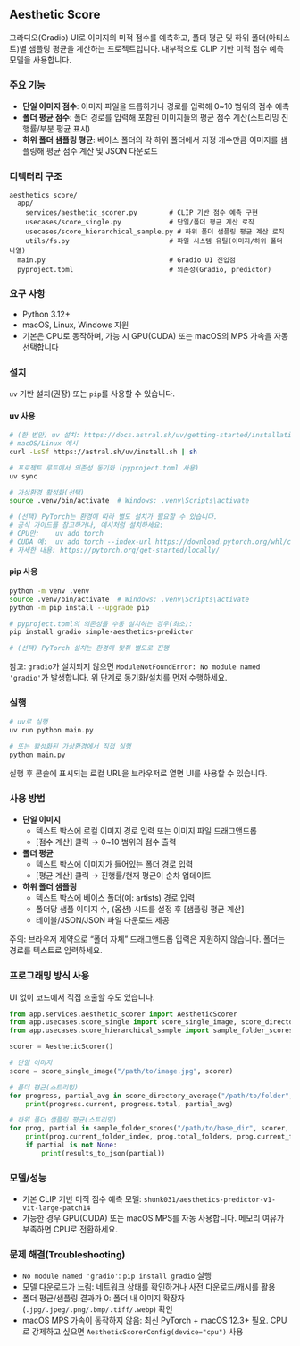 ## Aesthetic Score

그라디오(Gradio) UI로 이미지의 미적 점수를 예측하고, 폴더 평균 및 하위 폴더(아티스트)별 샘플링 평균을 계산하는 프로젝트입니다. 내부적으로 CLIP 기반 미적 점수 예측 모델을 사용합니다.

### 주요 기능
- **단일 이미지 점수**: 이미지 파일을 드롭하거나 경로를 입력해 0~10 범위의 점수 예측
- **폴더 평균 점수**: 폴더 경로를 입력해 포함된 이미지들의 평균 점수 계산(스트리밍 진행률/부분 평균 표시)
- **하위 폴더 샘플링 평균**: 베이스 폴더의 각 하위 폴더에서 지정 개수만큼 이미지를 샘플링해 평균 점수 계산 및 JSON 다운로드

### 디렉터리 구조
```
aesthetics_score/
  app/
    services/aesthetic_scorer.py        # CLIP 기반 점수 예측 구현
    usecases/score_single.py            # 단일/폴더 평균 계산 로직
    usecases/score_hierarchical_sample.py # 하위 폴더 샘플링 평균 계산 로직
    utils/fs.py                         # 파일 시스템 유틸(이미지/하위 폴더 나열)
  main.py                               # Gradio UI 진입점
  pyproject.toml                        # 의존성(Gradio, predictor)
```

### 요구 사항
- Python 3.12+
- macOS, Linux, Windows 지원
- 기본은 CPU로 동작하며, 가능 시 GPU(CUDA) 또는 macOS의 MPS 가속을 자동 선택합니다

### 설치
`uv` 기반 설치(권장) 또는 `pip`를 사용할 수 있습니다.

#### uv 사용
```bash
# (한 번만) uv 설치: https://docs.astral.sh/uv/getting-started/installation/
# macOS/Linux 예시
curl -LsSf https://astral.sh/uv/install.sh | sh

# 프로젝트 루트에서 의존성 동기화 (pyproject.toml 사용)
uv sync

# 가상환경 활성화(선택)
source .venv/bin/activate  # Windows: .venv\Scripts\activate

# (선택) PyTorch는 환경에 따라 별도 설치가 필요할 수 있습니다.
# 공식 가이드를 참고하거나, 예시처럼 설치하세요:
# CPU만:    uv add torch
# CUDA 예:  uv add torch --index-url https://download.pytorch.org/whl/cu121
# 자세한 내용: https://pytorch.org/get-started/locally/
```

#### pip 사용
```bash
python -m venv .venv
source .venv/bin/activate  # Windows: .venv\Scripts\activate
python -m pip install --upgrade pip

# pyproject.toml의 의존성을 수동 설치하는 경우(최소):
pip install gradio simple-aesthetics-predictor

# (선택) PyTorch 설치는 환경에 맞춰 별도로 진행
```

참고: `gradio`가 설치되지 않으면 `ModuleNotFoundError: No module named 'gradio'`가 발생합니다. 위 단계로 동기화/설치를 먼저 수행하세요.

### 실행
```bash
# uv로 실행
uv run python main.py

# 또는 활성화된 가상환경에서 직접 실행
python main.py
```
실행 후 콘솔에 표시되는 로컬 URL을 브라우저로 열면 UI를 사용할 수 있습니다.

### 사용 방법
- **단일 이미지**
  - 텍스트 박스에 로컬 이미지 경로 입력 또는 이미지 파일 드래그앤드롭
  - [점수 계산] 클릭 → 0~10 범위의 점수 출력
- **폴더 평균**
  - 텍스트 박스에 이미지가 들어있는 폴더 경로 입력
  - [평균 계산] 클릭 → 진행률/현재 평균이 순차 업데이트
- **하위 폴더 샘플링**
  - 텍스트 박스에 베이스 폴더(예: artists) 경로 입력
  - 폴더당 샘플 이미지 수, (옵션) 시드를 설정 후 [샘플링 평균 계산]
  - 테이블/JSON/JSON 파일 다운로드 제공

주의: 브라우저 제약으로 “폴더 자체” 드래그앤드롭 입력은 지원하지 않습니다. 폴더는 경로를 텍스트로 입력하세요.

### 프로그래밍 방식 사용
UI 없이 코드에서 직접 호출할 수도 있습니다.

```python
from app.services.aesthetic_scorer import AestheticScorer
from app.usecases.score_single import score_single_image, score_directory_average
from app.usecases.score_hierarchical_sample import sample_folder_scores, results_to_json

scorer = AestheticScorer()

# 단일 이미지
score = score_single_image("/path/to/image.jpg", scorer)

# 폴더 평균(스트리밍)
for progress, partial_avg in score_directory_average("/path/to/folder", scorer):
    print(progress.current, progress.total, partial_avg)

# 하위 폴더 샘플링 평균(스트리밍)
for prog, partial in sample_folder_scores("/path/to/base_dir", scorer, sample_size=10, seed=42):
    print(prog.current_folder_index, prog.total_folders, prog.current_folder_name)
    if partial is not None:
        print(results_to_json(partial))
```

### 모델/성능
- 기본 CLIP 기반 미적 점수 예측 모델: `shunk031/aesthetics-predictor-v1-vit-large-patch14`
- 가능한 경우 GPU(CUDA) 또는 macOS MPS를 자동 사용합니다. 메모리 여유가 부족하면 CPU로 전환하세요.

### 문제 해결(Troubleshooting)
- `No module named 'gradio'`: `pip install gradio` 실행
- 모델 다운로드가 느림: 네트워크 상태를 확인하거나 사전 다운로드/캐시를 활용
- 폴더 평균/샘플링 결과가 0: 폴더 내 이미지 확장자(`.jpg/.jpeg/.png/.bmp/.tiff/.webp`) 확인
- macOS MPS 가속이 동작하지 않음: 최신 PyTorch + macOS 12.3+ 필요. CPU로 강제하고 싶으면 `AestheticScorerConfig(device="cpu")` 사용



